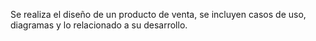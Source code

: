 Se realiza el diseño de un producto de venta, se incluyen casos de uso, diagramas y lo relacionado a su desarrollo.

